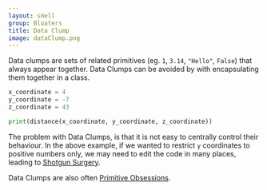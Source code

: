 ```yaml
---
layout: smell
group: Bloaters
title: Data Clump
image: dataClump.png
---
```

Data clumps are sets of related primitives (eg. `1`, `3.14`, `"Hello"`, `False`) that always appear together. Data Clumps can be avoided by with encapsulating them together in a class.
~~~ python
x_coordinate = 4
y_coordinate = -7
z_coordinate = 43

print(distance(x_coordinate, y_coordinate, z_coordinate))
~~~
The problem with Data Clumps, is that it is not easy to centrally control their behaviour. In the above example, if we wanted to restrict `y` coordinates to positive numbers only, we may need to edit the code in many places, leading to [Shotgun Surgery](../changePreventers/shotgunSurgery).

Data Clumps are also often [Primitive Obsessions](primitiveObsession).